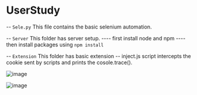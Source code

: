 # UserStudy
-- `Sele.py`
This file contains the basic selenium automation.

-- `Server`
This folder has server setup.
---- first install node and npm
---- then install packages using `npm install`

-- `Extension`
This folder has basic extension
-- inject.js script intercepts the cookie sent by scripts and prints the cosole.trace().

![image](https://user-images.githubusercontent.com/46374292/150656745-969f2d4c-acd1-4bfb-93a5-e3cfb5ab80cc.png)

![image](https://user-images.githubusercontent.com/46374292/152890510-31882192-f7cc-464d-aa05-5294180dd65c.png)




